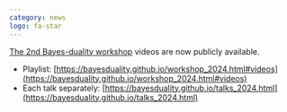 ```yaml
---
category: news
logo: fa-star
---
```


[The 2nd Bayes-duality workshop](https://bayesduality.github.io/workshop_2024.html) videos are now publicly available.
* Playlist: [https://bayesduality.github.io/workshop_2024.html#videos](https://bayesduality.github.io/workshop_2024.html#videos)
* Each talk separately: [https://bayesduality.github.io/talks_2024.html](https://bayesduality.github.io/talks_2024.html)